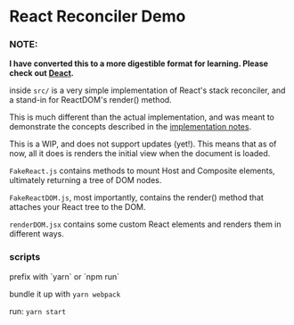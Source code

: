 # React Reconciler Demo

### NOTE:
__I have converted this to a more digestible format for learning. Please check out [Deact](https://github.com/lukebelliveau/deact).__

inside `src/` is a very simple implementation of React's stack reconciler, and a stand-in for
ReactDOM's render() method.

This is much different than the actual implementation, and was meant to demonstrate the concepts described in the [implementation notes](https://facebook.github.io/react/contributing/implementation-notes.html).

This is a WIP, and does not support updates (yet!). This means that as of now, all it does is renders the initial view when the document is loaded.

`FakeReact.js` contains methods to mount Host and Composite elements, ultimately returning a tree of DOM nodes.

`FakeReactDOM.js`, most importantly, contains the render() method that attaches your React tree to the DOM.

`renderDOM.jsx` contains some custom React elements and renders them in different ways.

<h3>scripts</h3>
prefix with `yarn` or `npm run`


bundle it up with `yarn webpack`

run: `yarn start`
